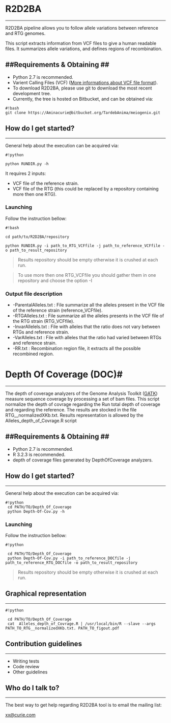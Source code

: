 # R2D2BA #
------------
R2D2BA pipeline allows you to follow allele variations between reference  and RTG genomes.

This script extracts information from VCF files to give a human readable 
files.  It summarizes allele variations, and defines regions of recombination.

##Requirements & Obtaining ##
------------

* Python 2.7 is recommended. 
* Varient Calling Files (VCF) ([More informations about VCF file format](http://www.1000genomes.org/wiki/Analysis/vcf4.0)).
* To download R2D2BA, please use git to download the most recent development
tree.  
* Currently, the tree is hosted on Bitbucket, and can be obtained via:

```
#!bash
git clone https://Aminacurie@bitbucket.org/TardebAnima/meiogenix.git

```
## How do I get started? ##
------------

General help about the execution can be acquired via:

```
#!python

python RUNDIR.py -h
```
It requires 2 inputs:

* VCF file of the reference strain. 
* VCF file of the RTG (this could be replaced by a repository containing more then one RTG).

### Launching ###

Follow the instruction bellow:

```
#!bash

cd path/to/R2D2BA/repository

python RUNDIR.py -i path_to_RTG_VCFfile -j path_to_reference_VCFfile -o path_to_result_repository

```
 
> Results repository should be empty otherwise it is crushed at each run.

> To use more then one RTG_VCFfile you should gather them in one repository and choose the option -I 

### Output file description ###

* -ParentalAlleles.txt : File summarize all the alleles present in the VCF file of the reference strain (reference_VCFfile). 
* -RTGAlleles.txt : File summarize all the alleles presents in the VCF file of the RTG strain (RTG_VCFfile).
* -InvarAllelels.txt : File with alleles that the ratio does not vary between RTGs and reference strain.  
* -VarAlleles.txt : File with alleles that the ratio had varied between RTGs and reference strain.
* -RR.txt : Recombination region file, it extracts all the possible recombined region.



# Depth Of Coverage (DOC)#
------------
The depth of coverage analyzers of the Genome Analysis Toolkit ([GATK](https://software.broadinstitute.org/gatk/gatkdocs/org_broadinstitute_gatk_tools_walkers_coverage_DepthOfCoverage.php)) measure sequence coverage by processing a set of bam files. 
This script normalize the depth of covrage regarding the Run total depth of coverage and regarding the reference. The results are stocked in the file RTG__normalizedXKb.txt.
Results representation is allowed by the Alleles_depth_of_Covrage.R script

##Requirements & Obtaining ##
------------

* Python 2.7 is recommended. 
* R 3.2.3 is recommended.
* depth of coverage files generated by DepthOfCoverage analyzers.

## How do I get started? ##
------------

General help about the execution can be acquired via:

```
#!python
 cd PATH/TO/Depth_Of_Coverage
 python Depth-Of-Cov.py -h
```

### Launching ###

Follow the instruction bellow:

```
#!python

 cd PATH/TO/Depth_Of_Coverage
 python Depth-Of-Cov.py -i path_to_reference_DOCfile -j path_to_reference_RTG_DOCfile -o path_to_result_repository

```
 
> Results repository should be empty otherwise it is crushed at each run.

## Graphical representation ##
------------

```
#!python

 cd PATH/TO/Depth_Of_Coverage
 cat  Alleles_depth_of_Covrage.R | /usr/local/bin/R --slave --args PATH_TO_RTG__normalizedXKb.txt. PATH_TO_figout.pdf

``` 






## Contribution guidelines ##
------------

* Writing tests
* Code review
* Other guidelines


## Who do I talk to? ##
------------

The best way to get help regarding R2D2BA tool is to email the mailing list:

xx@curie.com
